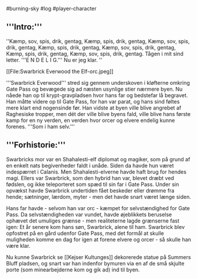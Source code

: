 #burning-sky #log #player-character

'''Intro:''' 
----
''Kæmp, sov, spis, drik, gentag, Kæmp, spis, drik, gentag, Kæmp, sov, spis, drik, gentag, Kæmp, spis, drik, gentag, Kæmp, sov, spis, drik, gentag, Kæmp, spis, drik, gentag, Kæmp, sov, spis, drik, gentag. Tågen i mit sind letter. '''E N D E L I G.'''  Nu er jeg klar.
''
[[File:Swarbrick Everwood the Elf-orc.jpeg]]
'''Swarbrick Everwood''' stred sig gennem underskoven i kløfterne omkring Gate Pass og bevægede sig ad næsten usynlige stier nærmere byen. Nu nåede han op til krypt-gravpladsen hvor hans far og bedstefar lå begravet.
Han måtte videre op til Gate Pass, for han var parat, og hans sind føltes mere klart end nogensinde før. Han vidste at byen ville blive angrebet af Raghesiske tropper, men dét der ville blive byens fald, ville blive hans første kamp for en ny verden, en verden hvor orcer og elvere endelig kunne forenes. '''Som i ham selv.'''
'''Forhistorie:'''
---- 
Swarbricks mor var en Shahalesti-elf diplomat og magiker, som på grund af en enkelt nats begivenheder faldt i unåde. Siden da havde hun været indespærret i Calanis. Men Shahalesti-elverne havde haft brug for hendes magi.
Ellers var Swarbrick, som den hybrid han var, blevet dræbt ved fødslen, og ikke teleporteret som spæd til sin far i Gate Pass. Under sin opvækst havde Swarbrick undertiden fået beskeder eller drømme fra hende; sætninger, lærdom, myter - men det havde snart været længe siden.
Hans far havde - selvom han var orc - kæmpet for selvstændighed for Gate Pass. Da selvstændigheden var vundet, havde øjeblikkets beruselse ophævet det umuliges grænse - men realiteterne lagde grænserne fast igen: Et år senere kom hans søn, Swarbrick, alene til ham. Swarbrick blev opfostret på en gård udenfor Gate Pass, med det formål at skulle muligheden komme en dag for igen at forene elvere og orcer - så skulle han være klar.
Nu kunne Swarbrick se [[Kejser Kultunges]] dekorerede statue på Summers Bluff pladsen, og snart var han indenfor bymuren via en af de små skjulte porte (som minearbejderne kom og gik ad) ind til byen.
